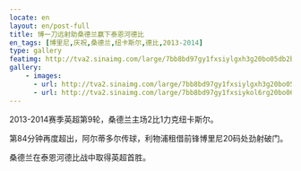 ```yaml
---
locate: en
layout: en/post-full
title: 博一刀远射助桑德兰赢下泰恩河德比
en_tags: [博里尼,庆祝,桑德兰,纽卡斯尔,德比,2013-2014]
type: gallery
featimg: http://tva2.sinaimg.com/large/7bb8bd97gy1fxsiylgxh3g20bo05db2b.gif
gallery:
    - images:
      - url: http://tva2.sinaimg.com/large/7bb8bd97gy1fxsiylgxh3g20bo05db2b.gif
      - url: http://tva2.sinaimg.com/large/7bb8bd97gy1fxsiykol6rg20bo061kjn.gif
---
```


2013-2014赛季英超第9轮，桑德兰主场2比1力克纽卡斯尔。

第84分钟再度超出，阿尔蒂多尔传球，利物浦租借前锋博里尼20码处劲射破门。

桑德兰在泰恩河德比战中取得英超首胜。